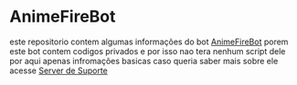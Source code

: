 # AnimeFireBot
 este repositorio contem algumas informações do bot [AnimeFireBot](https://discord.com/oauth2/authorize?client_id=809825257514467419&scope=bot&permissions=8) porem este bot contem codigos privados e por isso nao tera nenhum script dele por aqui apenas infromações basicas caso queria saber mais sobre ele acesse [Server de Suporte](https://discord.gg/WaagYNj9C5)
